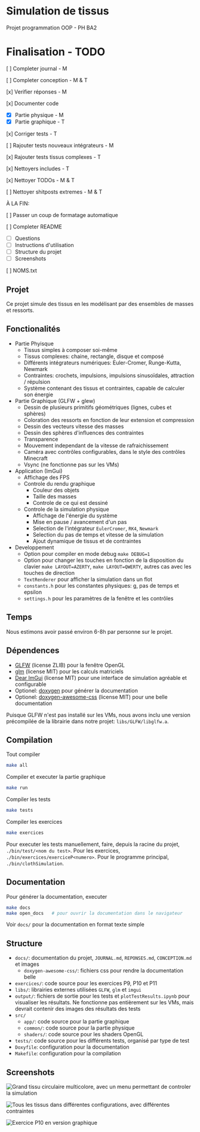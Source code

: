 # Simulation de tissus

Projet programmation OOP - PH BA2

# Finalisation - TODO

[ ] Completer journal - M

[ ] Completer conception - M & T

[x] Verifier réponses - M

[x] Documenter code

- [x] Partie physique - M 
- [x] Partie graphique - T

[x] Corriger tests - T

[ ] Rajouter tests nouveaux intégrateurs - M

[x] Rajouter tests tissus complexes - T

[x] Nettoyers includes - T

[x] Nettoyer TODOs - M & T

[ ] Nettoyer shitposts extremes - M & T

À LA FIN:

[ ] Passer un coup de formatage automatique

[ ] Completer README

- [ ] Questions
- [ ] Instructions d'utilisation
- [ ] Structure du projet
- [ ] Screenshots

[ ] NOMS.txt

## Projet

Ce projet simule des tissus en les modélisant par des ensembles de masses et ressorts.

## Fonctionalités

- Partie Phyisque
  - Tissus simples à composer soi-même
  - Tissus complexes: chaine, rectangle, disque et composé
  - Différents intégrateurs numériques: Euler-Cromer, Runge-Kutta, Newmark
  - Contraintes: crochets, impulsions, impulsions sinusoïdales, attraction / répulsion
  - Système contenant des tissus et contraintes, capable de calculer son énergie
- Partie Graphique (GLFW + glew)
  - Dessin de plusieurs primitifs géométriques (lignes, cubes et sphères)
  - Coloration des ressorts en fonction de leur extension et compression
  - Dessin des vecteurs vitesse des masses
  - Dessin des sphères d'influences des contraintes
  - Transparence
  - Mouvement independant de la vitesse de rafraichissement
  - Caméra avec contrôles configurables, dans le style des contrôles Minecraft
  - Vsync (ne fonctionne pas sur les VMs)
- Application (ImGui)
  - Affichage des FPS
  - Controle du rendu graphique
    - Couleur des objets
    - Taille des masses
    - Controle de ce qui est dessiné
  - Controle de la simulation physique
    - Affichage de l'énergie du système
    - Mise en pause / avancement d'un pas
    - Selection de l'intégrateur `EulerCromer`, `RK4`, `Newmark`
    - Selection du pas de temps et vitesse de la simulation
    - Ajout dynamique de tissus et de contraintes
- Developpement
  - Option pour compiler en mode debug `make DEBUG=1`
  - Option pour changer les touches en fonction de la disposition du clavier `make LAYOUT=AZERTY`, `make LAYOUT=QWERTY`, autres cas avec les touches de direction
  - `TextRenderer` pour afficher la simulation dans un flot
  - `constants.h` pour les constantes physiques: g, pas de temps et epsilon
  - `settings.h` pour les paramètres de la fenêtre et les contrôles

## Temps

Nous estimons avoir passé environ 6-8h par personne sur le projet.

## Dépendences

- [GLFW](https://github.com/glfw/glfw) (license ZLIB) pour la fenêtre OpenGL
- [glm](https://github.com/g-truc/glm) (license MIT) pour les calculs matriciels
- [Dear ImGui](https://github.com/ocornut/imgui) (license MIT) pour une interface de simulation agréable et configurable
- Optionel: [doxygen](https://github.com/doxygen/doxygen) pour générer la documentation
- Optionel: [doxygen-awesome-css](https://github.com/jothepro/doxygen-awesome-css) (license MIT) pour une belle documentation

Puisque GLFW n'est pas installé sur les VMs, nous avons inclu une version précompilée de la librairie dans notre projet: `libs/GLFW/libglfw.a`.

## Compilation

Tout compiler

```bash
make all
```

Compiler et executer la partie graphique

```bash
make run
```

Compiler les tests

```bash
make tests
```

Compiler les exercices

```bash
make exercices
```

Pour executer les tests manuellement, faire, depuis la racine du projet, `./bin/test/<nom du test>`. Pour les exercices, `./bin/exercices/exerciceP<numero>`. Pour le programme principal, `./bin/clothSimulation`.

## Documentation

Pour générer la documentation, executer

```bash
make docs
make open_docs   # pour ouvrir la documentation dans le navigateur
```

Voir `docs/` pour la documentation en format texte simple

## Structure

- `docs/`: documentation du projet, `JOURNAL.md`, `REPONSES.md`, `CONCEPTION.md` et images
  - `doxygen-awesome-css/`: fichiers css pour rendre la documentation belle
- `exercices/`: code source pour les exercices P9, P10 et P11
- `libs/`: librairies externes utilisées `GLFW`, `glm` et `imgui`
- `output/`: fichiers de sortie pour les tests et `plotTestResults.ipynb` pour visualiser les résultats. Ne fonctionne pas entièrement sur les VMs, mais devrait contenir des images des résultats des tests
- `src/`
  - `app/`: code source pour la partie graphique
  - `common/`: code source pour la partie physique
  - `shaders/`: code source pour les shaders OpenGL
- `tests/`: code source pour les différents tests, organisé par type de test
- `Doxyfile`: configuration pour la documentation
- `Makefile`: configuration pour la compilation

## Screenshots

![Grand tissu circulaire multicolore, avec un menu permettant de controler la simulation](docs/imgs/big_cloth.webp)

![Tous les tissus dans différentes configurations, avec différentes contraintes](docs/imgs/many_cloths.webp)

![Exercice P10 en version graphique](docs/imgs/exP11.webp)

